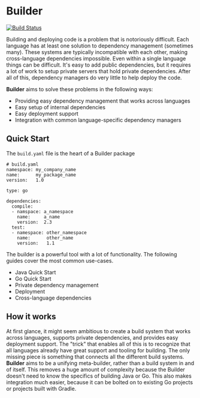# Builder

[![Build Status](https://travis-ci.org/dimes/zbuild.svg?branch=master)](https://travis-ci.org/dimes/zbuild)

Building and deploying code is a problem that is notoriously difficult. Each language has at least one solution to dependency management (sometimes many). These systems are typically incompatible with each other, making cross-language dependencies impossible. Even within a single language things can be difficult. It's easy to add public dependencies, but it requires a lot of work to setup private servers that hold private dependencies. After all of this, dependency managers do very little to help deploy the code.

**Builder** aims to solve these problems in the following ways:

* Providing easy dependency management that works across languages
* Easy setup of internal dependencies
* Easy deployment support
* Integration with common language-specific dependency managers

## Quick Start

The `build.yaml` file is the heart of a Builder package

    # build.yaml
    namespace: my_company_name
    name:      my_package_name
    version:   1.0

    type: go

    dependencies:
      compile:
      - namspace: a_namespace
        name:     a_name
        version:  2.3
      test:
      - namespace: other_namespace
        name:      other_name
        version:   1.1

The builder is a powerful tool with a lot of functionality. The following guides cover the most common use-cases.

* Java Quick Start
* Go Quick Start
* Private dependency management
* Deployment
* Cross-language dependencies

## How it works

At first glance, it might seem ambitious to create a build system that works across languages, supports private dependencies, and provides easy deployment support. The "trick" that enables all of this is to recognize that all languages already have great support and tooling for building. The only missing piece is something that connects all the different build systems. **Builder** aims to be a unifying meta-builder, rather than a build system in and of itself. This removes a huge amount of complexity because the Builder doesn't need to know the specifics of building Java or Go. This also makes integration much easier, because it can be bolted on to existing Go projects or projects built with Gradle.
